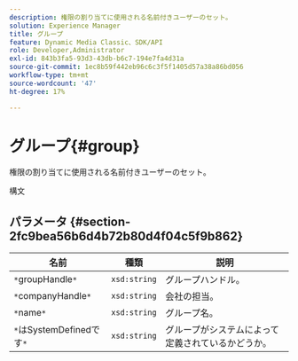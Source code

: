 ```yaml
---
description: 権限の割り当てに使用される名前付きユーザーのセット。
solution: Experience Manager
title: グループ
feature: Dynamic Media Classic、SDK/API
role: Developer,Administrator
exl-id: 843b3fa5-93d3-43db-b6c7-194e7fa4d31a
source-git-commit: 1ec8b59f442eb96c6c3f5f1405d57a38a86bd056
workflow-type: tm+mt
source-wordcount: '47'
ht-degree: 17%

---
```


# グループ{#group}

権限の割り当てに使用される名前付きユーザーのセット。

構文

## パラメータ {#section-2fc9bea56b6d4b72b80d4f04c5f9b862}

| 名前 | 種類 | 説明 |
|---|---|---|
| `*`groupHandle`*` | `xsd:string` | グループハンドル。 |
| `*`companyHandle`*` | `xsd:string` | 会社の担当。 |
| `*`name`*` | `xsd:string` | グループ名。 |
| `*`はSystemDefinedです`*` | `xsd:string` | グループがシステムによって定義されているかどうか。 |
